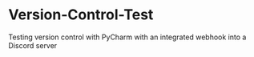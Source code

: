 # Version-Control-Test
Testing version control with PyCharm with an integrated webhook into a Discord server
